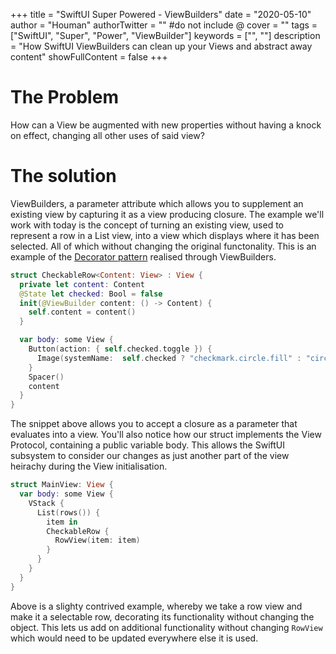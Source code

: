 +++
title = "SwiftUI Super Powered - ViewBuilders"
date = "2020-05-10"
author = "Houman"
authorTwitter = "" #do not include @
cover = ""
tags = ["SwiftUI", "Super", "Power", "ViewBuilder"]
keywords = ["", ""]
description = "How SwiftUI ViewBuilders can clean up your Views and abstract away content"
showFullContent = false
+++

# The Problem

How can a View be augmented with new properties without having a knock on effect, changing all other uses of said view?

# The solution

ViewBuilders, a parameter attribute which allows you to supplement an existing view by capturing it as a view producing closure. The example we'll work with today is the concept of turning an existing view, used to represent a row in a List view, into a view which displays where it has been selected. All of which without changing the original functonality. This is an example of the [Decorator pattern](https://www.baeldung.com/java-decorator-pattern) realised through ViewBuilders.

``` swift
struct CheckableRow<Content: View> : View {
  private let content: Content
  @State let checked: Bool = false
  init(@ViewBuilder content: () -> Content) {
    self.content = content()
  }

  var body: some View {
    Button(action: { self.checked.toggle }) {
      Image(systemName:  self.checked ? "checkmark.circle.fill" : "circle")
    }
    Spacer()
    content
  }
}
```

The snippet above allows you to accept a closure as a parameter that evaluates into a view. You'll also notice how our struct implements the View Protocol, containing a public variable body. This allows the SwiftUI subsystem to consider our changes as just another part of the view heirachy during the View initialisation.

``` swift
struct MainView: View {
  var body: some View {
    VStack {
      List(rows()) {
        item in
        CheckableRow {
          RowView(item: item)
        }
      }
    }  
  }
}
```

Above is a slighty contrived example, whereby we take a row view and make it a selectable row, decorating its functionality without changing the object. This lets us add on additional functionality without changing `RowView` which would need to be updated everywhere else it is used.
